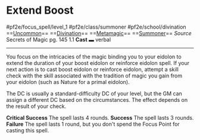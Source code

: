 # Extend Boost
#pf2e/focus_spell/level_1 #pf2e/class/summoner #pf2e/school/divination 
==[Uncommon](rules/traits/uncommon.md)== ==[Divination](rules/traits/divination.md)== ==[Metamagic](rules/traits/metamagic.md)== ==[Summoner](../../../Traits/Summoner.md)==
*Source* Secrets of Magic pg. 145 1.1
**Cast** ▬ verbal

---
You focus on the intricacies of the magic binding you to your eidolon to extend the duration of your boost eidolon or reinforce eidolon spell. If your next action is to cast boost eidolon or reinforce eidolon, attempt a skill check with the skill associated with the tradition of magic you gain from your eidolon (such as Nature for a primal eidolon).

The DC is usually a standard-difficulty DC of your level, but the GM can assign a different DC based on the circumstances. The effect depends on the result of your check.

**Critical Success** The spell lasts 4 rounds.
**Success** The spell lasts 3 rounds.
**Failure** The spell lasts 1 round, but you don't spend the Focus Point for casting this spell.